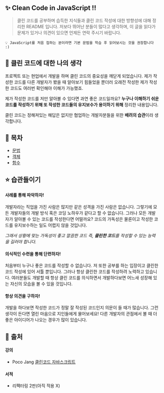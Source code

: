 ## ✨ Clean Code in JavaScript !!

> 클린 코드를 공부하며 습득한 지식들과 클린 코드 작성에 대한 방향성에 대해 정리한 README 입니다.
> 저보다 뛰어난 분들이 많다고 생각하며, 이 글을 읽다가 문제가 있거나 의견이 있으면 언제든 연락 주시기 바랍니다.

```
💡 JavaScript를 처음 접하는 분이라면 기본 문법을 학습 후 읽어보시는 것을 권장합니다 :)
```

## 🤔 클린 코드에 대한 나의 생각

프로젝트 또는 현업에서 개발을 하며 클린 코드의 중요성을 깨닫게 되었습니다. 제가 작성한 코드를 다른 개발자가 봤을 때 알아보기 힘들었을 뿐더러 오래전 작성한 제가 작성한 코드도 여러번 확인해야 이해가 가능했죠.

제가 작성한 코드를 저만 알아볼 수 있다면 과연 좋은 코드일까요? **누구나 이해하기 쉬운 코드를 작성하기 위해 또 작성한 코드들의 유지보수가 용이하기 위해** 정리한 내용입니다.

클린 코드는 정해져있는 해답은 없지만 협업하는 개발자분들을 위한 **배려의 습관**이라 생각합니다.

## 📝 목차

- [문법](contents/language.md)
- [객체](contents/object.md)
- [함수](contents/function.md)

## ⭐️ 습관들이기

#### 사례를 통해 파악하자!

개발자라는 직업을 가진 사람은 많지만 같은 성격을 가진 사람은 없습니다. 그렇기에 모든 개발자들의 개발 방식 혹은 코딩 노하우가 같다고 할 수 없습니다. 그러나 모든 개발자가 알아볼 수 있는 코드를 작성한다면 어떨까요? 코드의 가독성은 물론이고 작성한 코드를 유지보수하는 일도 어렵지 않을 것입니다.

_그래서 상황에 맞는 가독성이 좋고 깔끔한 코드 즉, **클린한 코드**를 작성할 수 있는 능력을 길러야 합니다._

#### 의식적인 수련을 통해 단련하자!

처음부터 누구나 좋은 코드를 작성할 수 없습니다. 저 또한 공부를 하는 입장이고 클린한 코드 작성에 있어 서툴 뿐입니다. 그러나 항상 클린한 코드를 작성하려 노력하고 있습니다. 여러분들도 개발할 때 항상 클린 코드를 의식하면서 개발하다보면 어느새 성장해 있는 자신의 모습을 볼 수 있을 것입니다.

#### 항상 의견을 구하자!

개발을 하다보면 작성한 코드가 정말 잘 작성된 코드인지 의문이 들 때가 많습니다. 그런 생각이 든다면 열린 마음으로 지인들에게 물어보세요! 다른 개발자의 관점에서 볼 때 더 좋은 아이디어가 나오는 경우가 많이 있습니다.

## 🔎 출처

#### 강의

- Poco Jang [클린코드 자바스크립트](https://www.udemy.com/course/clean-code-js/)

#### 서적

- 리팩터링 2판(아직 적용 X)
